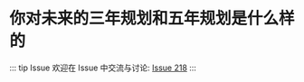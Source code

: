 # 你对未来的三年规划和五年规划是什么样的



::: tip Issue 
 欢迎在 Issue 中交流与讨论: [Issue 218](https://github.com/shfshanyue/Daily-Question/issues/218) 
:::



